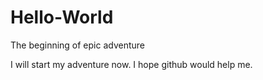 # Hello-World
The beginning of epic adventure

I will start my adventure now. I hope github would help me.
